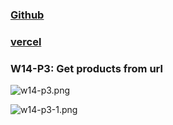 ### [Github](https://github.com/CHEN211410674/1112-1N-js-demo-211410674.git)

### [vercel](https://1112-1-n-js-demo-211410674.vercel.app/)

### W14-P3: Get products from url

![w14-p3.png](https://sgtwgxsjtbibcbrzrfra.supabase.co/storage/v1/object/public/demo-74/w14_74/w14-p3.png)

![w14-p3-1.png](https://sgtwgxsjtbibcbrzrfra.supabase.co/storage/v1/object/public/demo-74/w14_74/w14-p3-1.png)